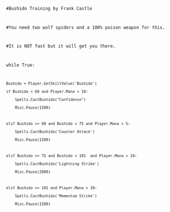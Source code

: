 
<code>

#Bushido Training by Frank Castle

#You need two wolf spiders and a 100% poison weapon for this. 

#It is NOT fast but it will get you there.



while True:

    Bushido = Player.GetSkillValue('Bushido')

    if Bushido < 60 and Player.Mana > 10:

        Spells.CastBushido("Confidence")

        Misc.Pause(1500)

        

    elif Bushido >= 60 and Bushido < 75 and Player.Mana > 5:

        Spells.CastBushido('Counter Attack')

        Misc.Pause(1500)   

   

    elif Bushido >= 75 and Bushido < 101  and Player.Mana > 10:

        Spells.CastBushido('Lightning Strike')

        Misc.Pause(2000)  



    elif Bushido >= 101 and Player.Mana > 10:

        Spells.CastBushido('Momentum Strike')

        Misc.Pause(1500)    

        

</code>        